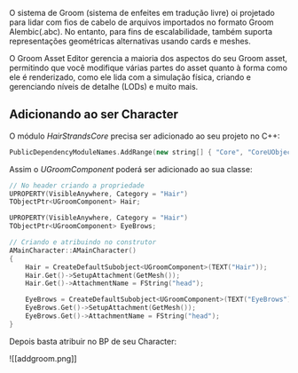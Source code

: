 O sistema de Groom (sistema de enfeites em tradução livre) oi projetado para lidar com fios de cabelo de arquivos importados no formato Groom Alembic(.abc). No entanto, para fins de escalabilidade, também suporta representações geométricas alternativas usando cards e meshes.

O Groom Asset Editor gerencia a maioria dos aspectos do seu Groom asset, permitindo que você modifique várias partes do asset quanto à forma como ele é renderizado, como ele lida com a simulação física, criando e gerenciando níveis de detalhe (LODs) e muito mais.


## Adicionando ao ser Character

O módulo _HairStrandsCore_ precisa ser adicionado ao seu projeto no C++:

```cpp
PublicDependencyModuleNames.AddRange(new string[] { "Core", "CoreUObject", "Engine", "InputCore", "EnhancedInput", "HairStrandsCore", "Niagara" });
```

Assim o _UGroomComponent_ poderá ser adicionado ao sua classe:

```cpp
// No header criando a propriedade
UPROPERTY(VisibleAnywhere, Category = "Hair")
TObjectPtr<UGroomComponent> Hair;

UPROPERTY(VisibleAnywhere, Category = "Hair")
TObjectPtr<UGroomComponent> EyeBrows;

// Criando e atribuindo no construtor
AMainCharacter::AMainCharacter()
{ 	
	Hair = CreateDefaultSubobject<UGroomComponent>(TEXT("Hair"));
	Hair.Get()->SetupAttachment(GetMesh());
	Hair.Get()->AttachmentName = FString("head");

	EyeBrows = CreateDefaultSubobject<UGroomComponent>(TEXT("EyeBrows"));
	EyeBrows.Get()->SetupAttachment(GetMesh());
	EyeBrows.Get()->AttachmentName = FString("head");
}
```

Depois basta atribuir no BP de seu Character:

![[addgroom.png]]